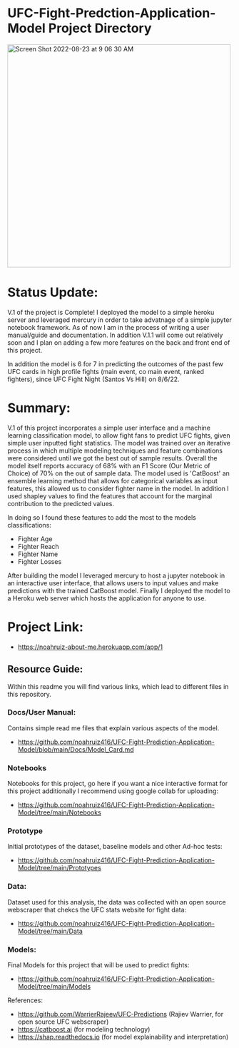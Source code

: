 # UFC-Fight-Predction-Application-Model Project Directory
<img width="500" alt="Screen Shot 2022-08-23 at 9 06 30 AM" src="https://user-images.githubusercontent.com/88412646/186207419-047394a0-7d1a-487b-b9ed-238c0357f82a.png">

# Status Update:
V.1 of the project is Complete! I deployed the model to a simple heroku server and leveraged mercury in order to take advatnage of a simple jupyter notebook framework. As of now I am in the process of writing a user manual/guide and documentation. In addition V.1.1 will come out relatively soon and I plan on adding a few more features on the back and front end of this project. 

In addition the model is 6 for 7 in predicting the outcomes of the past few UFC cards in high profile fights (main event, co main event, ranked fighters), since UFC Fight Night (Santos Vs Hill) on 8/6/22.

# Summary: 
V.1 of this project incorporates a simple user interface and a machine learning classification model, to allow fight fans to predict UFC fights, given simple user inputted fight statistics. The model was trained over an iterative process in which multiple modeling techniques and feature combinations were considered until we got the best out of sample results. Overall the model itself reports accuracy of 68% with an F1 Score (Our Metric of Choice) of 70% on the out of sample data. The model used is 'CatBoost' an ensemble learning method that allows for categorical variables as input features, this allowed us to consider fighter name in the model. In addition I used shapley values to find the features that account for the marginal contribution to the predicted values.

In doing so I found these features to add the most to the models classifications: 
 - Fighter Age 
 - Fighter Reach 
 - Fighter Name 
 - Fighter Losses

After building the model I leveraged mercury to host a jupyter notebook in an interactive user interface, that allows users to input values and make predictions with the trained CatBoost model. Finally I deployed the model to a Heroku web server which hosts the application for anyone to use.

# Project Link: 
- https://noahruiz-about-me.herokuapp.com/app/1

## Resource Guide:
Within this readme you will find various links, which lead to different files in this repository. 

### Docs/User Manual: 
Contains simple read me files that explain various aspects of the model.
- https://github.com/noahruiz416/UFC-Fight-Prediction-Application-Model/blob/main/Docs/Model_Card.md

### Notebooks
Notebooks for this project, go here if you want a nice interactive format for this project additionally I recommend using google collab for uploading:
- https://github.com/noahruiz416/UFC-Fight-Prediction-Application-Model/tree/main/Notebooks

### Prototype
Initial prototypes of the dataset, baseline models and other Ad-hoc tests:
- https://github.com/noahruiz416/UFC-Fight-Prediction-Application-Model/tree/main/Prototypes

### Data:
Dataset used for this analysis, the data was collected with an open source webscraper that chekcs the UFC stats website for fight data:
- https://github.com/noahruiz416/UFC-Fight-Prediction-Application-Model/tree/main/Data

### Models:
Final Models for this project that will be used to predict fights:
- https://github.com/noahruiz416/UFC-Fight-Prediction-Application-Model/tree/main/Models

References: 
- https://github.com/WarrierRajeev/UFC-Predictions (Rajiev Warrier, for open source UFC webscraper)
- https://catboost.ai (for modeling technology)
- https://shap.readthedocs.io (for model explainability and interpretation)
